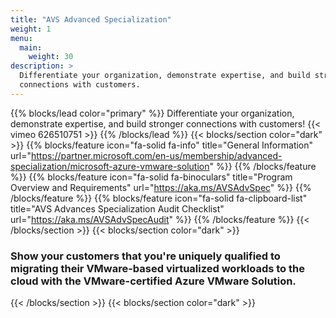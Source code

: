 ```yaml
---
title: "AVS Advanced Specialization"
weight: 1
menu:
  main:
    weight: 30
description: >
  Differentiate your organization, demonstrate expertise, and build stronger
  connections with customers.
---
```


{{% blocks/lead color="primary" %}} Differentiate your organization, demonstrate
expertise, and build stronger connections with customers!
 {{< vimeo 626510751 >}}
{{% /blocks/lead %}}
{{< blocks/section color="dark" >}}
{{% blocks/feature icon="fa-solid fa-info" title="General Information"  url="https://partner.microsoft.com/en-us/membership/advanced-specialization/microsoft-azure-vmware-solution" %}} 
{{% /blocks/feature %}}
{{% blocks/feature icon="fa-solid fa-binoculars" title="Program Overview and Requirements" url="https://aka.ms/AVSAdvSpec" %}}
{{% /blocks/feature %}}
{{% blocks/feature icon="fa-solid fa-clipboard-list" title="AVS Advances Specialization Audit Checklist" url="https://aka.ms/AVSAdvSpecAudit" %}}
{{% /blocks/feature %}}
{{< /blocks/section >}}
{{< blocks/section  color="dark" >}}
<div class="col-12">
<h3 class="text-center">Show your customers that you're uniquely qualified to migrating their VMware-based virtualized workloads to the cloud with the VMware-certified Azure VMware Solution.</h3>
</div>{{< /blocks/section >}}
{{< blocks/section  color="dark" >}}